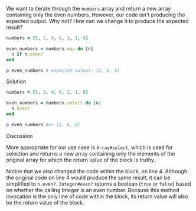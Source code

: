 We want to iterate through the `numbers` array and return a new array containing only the even numbers. However, our code isn't producing the expected output. Why not? How can we change it to produce the expected result?

```ruby
numbers = [5, 2, 9, 6, 3, 1, 8]

even_numbers = numbers.map do |n|
  n if n.even?
end

p even_numbers # expected output: [2, 6, 8]
```

Solution

```ruby
numbers = [5, 2, 9, 6, 3, 1, 8]

even_numbers = numbers.select do |n|
  n.even?
end

p even_numbers #=> [2, 6, 8]
```

Discussion

More appropriate for our use case is `Array#select`, which is used for selection and returns a new array containing only the elements of the original array for which the return value of the block is truthy.

Notice that we also changed the code within the block, on line 4. Although the original code on line 4 would produce the same result, it can be simplified to `n.even?`. `Integer#even?` returns a boolean (`true` or `false`) based on whether the calling Integer is an even number. Because this method invocation is the only line of code within the block, its return value will also be the return value of the block.
